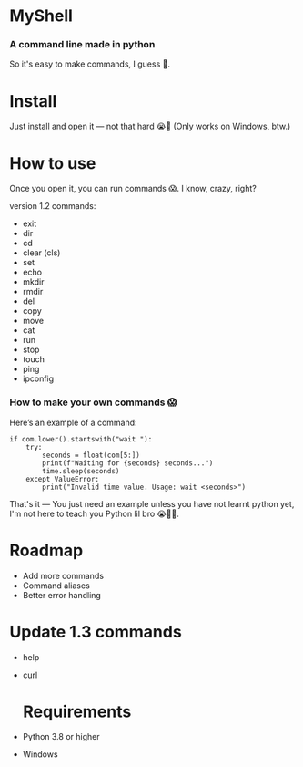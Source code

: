 # MyShell
### A command line made in python
So it's easy to make commands, I guess 🤷.

# Install
Just install and open it — not that hard 😭🥀 (Only works on Windows, btw.)

# How to use
Once you open it, you can run commands 😱. I know, crazy, right?

version 1.2 commands: 
- exit
- dir
- cd
- clear (cls)
- set
- echo
- mkdir
- rmdir
- del
- copy
- move
- cat
- run
- stop
- touch
- ping
- ipconfig

### How to make your own commands 😱
Here’s an example of a command:
   
    if com.lower().startswith("wait "):
        try: 
            seconds = float(com[5:])
            print(f"Waiting for {seconds} seconds...")
            time.sleep(seconds)
        except ValueError:
            print("Invalid time value. Usage: wait <seconds>")

That's it — You just need an example unless you have not learnt python yet, I'm not here to teach you Python lil bro 😭🥀💀.

# Roadmap
- Add more commands
- Command aliases
- Better error handling

# Update 1.3 commands 
- help
- curl

  # Requirements
- Python 3.8 or higher
- Windows
